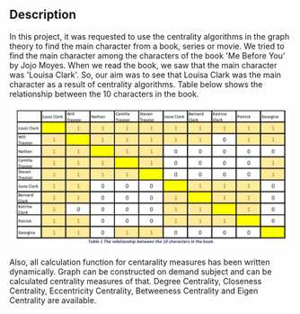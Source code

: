 ## Description

In this project, it was requested to use the centrality algorithms in the graph theory to find the main character from a book, series or movie. We tried to find the main character among the characters of the book 'Me Before You' by Jojo Moyes. When we read the book, we saw that the main character was 'Louisa Clark'. So, our aim was to see that Louisa Clark was the main character as a result of centrality algorithms. Table below shows the relationship between the 10 characters in the book. 

![Screenshot](https://github.com/ozgurhepsag/Graph-Centrality-Measures/blob/master/table.JPG)

Also, all calculation function for centarality measures has been written dynamically. Graph can be constructed on demand subject and can be calculated centrality measures of that. Degree Centrality, Closeness Centrality, Eccentricity Centrality, Betweeness Centrality and Eigen Centrality are available.

